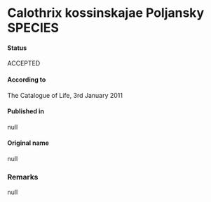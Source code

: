 Calothrix kossinskajae Poljansky SPECIES
=======

#### Status
ACCEPTED

#### According to
The Catalogue of Life, 3rd January 2011

#### Published in
null

#### Original name
null

### Remarks
null